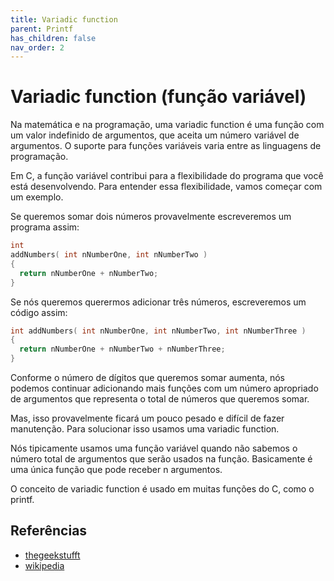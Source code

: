```yaml
---
title: Variadic function
parent: Printf
has_children: false
nav_order: 2
---
```


# Variadic function (função variável)

Na matemática e na programação, uma variadic function é uma função com um valor indefinido de argumentos, que aceita um número variável de argumentos. O suporte para funções variáveis varia entre as linguagens de programação.

Em C, a função variável contribui para a flexibilidade do programa que você está desenvolvendo. Para entender essa flexibilidade, vamos começar com um exemplo.

Se queremos somar dois números provavelmente escreveremos um programa assim:

```c
int 
addNumbers( int nNumberOne, int nNumberTwo )
{
  return nNumberOne + nNumberTwo;
}
```

Se nós queremos querermos adicionar três números, escreveremos um código assim:

```c
int addNumbers( int nNumberOne, int nNumberTwo, int nNumberThree )
{
  return nNumberOne + nNumberTwo + nNumberThree;
}
```

Conforme o número de dígitos que queremos somar aumenta, nós podemos continuar adicionando mais funções com um número apropriado de argumentos que representa o total de números que queremos somar.

Mas, isso provavelmente ficará um pouco pesado e difícil de fazer manutenção. Para solucionar isso usamos uma variadic function.

Nós tipicamente usamos uma função variável quando não sabemos o número total de argumentos que serão usados na função. Basicamente é uma única função que pode receber n argumentos.

O conceito de variadic function é usado em muitas funções do C, como o printf.

## Referências
- [thegeekstufft](https://www.thegeekstuff.com/2017/05/c-variadic-functions/)
- [wikipedia](https://en.wikipedia.org/wiki/Variadic_function)